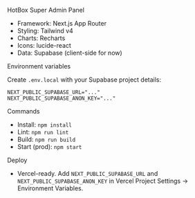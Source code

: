 HotBox Super Admin Panel

- Framework: Next.js App Router
- Styling: Tailwind v4
- Charts: Recharts
- Icons: lucide-react
- Data: Supabase (client-side for now)

Environment variables

Create `.env.local` with your Supabase project details:

```
NEXT_PUBLIC_SUPABASE_URL="..."
NEXT_PUBLIC_SUPABASE_ANON_KEY="..."
```

Commands

- Install: `npm install`
- Lint: `npm run lint`
- Build: `npm run build`
- Start (prod): `npm start`

Deploy

- Vercel-ready. Add `NEXT_PUBLIC_SUPABASE_URL` and `NEXT_PUBLIC_SUPABASE_ANON_KEY` in Vercel Project Settings → Environment Variables.
